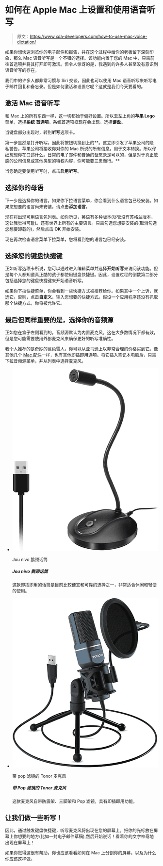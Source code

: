 # 如何在 Apple Mac 上设置和使用语音听写

> 原文：<https://www.xda-developers.com/how-to-use-mac-voice-dictation/>

如果你想快速浏览你的电子邮件和报告，并在这个过程中给你的老板留下深刻印象，那么 Mac 语音听写是一个不错的选择。该功能内置于您的 Mac 中，只需前往首选项并将其打开即可激活。但令人惊讶的是，我遇到的许多人甚至没有意识到语音听写的存在。

我们中的许多人都非常习惯与 Siri 交谈，因此也可以使用 Mac 语音听写来听写电子邮件回复和备忘录。但是如何激活和设置它呢？这就是我们今天要看的。

## 激活 Mac 语音听写

和 Mac 上的所有东西一样，这一切都始于偏好设置。所以去左上角的**苹果 Logo** 菜单，选择**系统** **首选项**。系统首选项框现在会出现。选择**键盘**。

当键盘部分出现时，转到**听写**选项卡。

第一步显然是打开听写。因此将按钮切换到上的**。这立即引发了苹果公司的隐私警告，苹果公司将接收你对你的 Mac 所说的所有信息，用于文本转换。所以仔细想想你在口述什么。日常的电子邮件和普通的备忘录是可以的，但是对于真正敏感的公司信息或其他类型的特权内容，你可能要三思而行。**

当您确定要使用听写时，点击**启用听写**。

## 选择你的母语

下一步是选择你的语言。如果你下拉语言菜单，你会看到什么语言包已经安装。如果您想要的语言尚未安装，请点击**添加语言**。

现在将出现可用语言包列表。如你所见，英语有多种版本(尽管没有苏格兰版本，这让我觉得可耻)。还有世界上所有的主要语言。只需勾选您想要安装的(取消勾选您想要卸载的)，然后点击 **OK** 开始安装。

现在再次检查语言菜单下拉菜单，您将看到您的语言包已经安装。

## 选择您的键盘快捷键

正如听写选项卡所说，您可以通过进入编辑菜单并选择**开始听写**来访问该功能。但是每个人都知道真正酷的孩子都使用键盘快捷键。因此，设置过程的倒数第二部分包括选择您的键盘快捷键来开始语音听写。

如果你下拉快捷菜单，你会看到一些快捷方式被推荐给你。如果其中一个上诉，就选它。否则，点击**自定义**，输入您想要的快捷方式。假设一个应用程序还没有抓取那个快捷方式，你将被允许它。

## 最后但同样重要的是，选择你的音频源

正如您在盒子左侧看到的，音频源默认为内置麦克风。这在大多数情况下都有效，但是您可能需要使用外部麦克风来确保更好的听写准确性。

我个人推荐的是奇妙的蓝色雪人，你可以从亚马逊上以非常合理的价格买到它。像其他几个 [Mac 配件](https://pocketnow.com/best-mac-accessories)一样，也有其他即插即用选项。将它插入笔记本电脑后，只需下拉音频源菜单，并从列表中选择麦克风。

*   <picture>![This plug-and-play microphone is one of the cheaper and reliable options around, ideal for casual and light use.](img/7428e9096b48395e985d312b95c9b1ae.png)</picture>

    Jou nivo 鹅颈话筒

    ##### Jou nivo 鹅颈话筒

    这款即插即用的话筒是目前比较便宜和可靠的选择之一，非常适合休闲和轻便的使用。

*   <picture>![This microphone comes with a shock mount, tripod stand and a pop filter, with plug and play functionality.](img/374094548d59c8de07c9f9ced546c5a1.png)</picture>

    带 pop 滤镜的 Tonor 麦克风

    ##### 带 Pop 滤镜的 Tonor 麦克风

    这款麦克风自带防震架、三脚架和 Pop 滤镜，具有即插即用功能。

## 让我们做一些听写！

因此，通过触发键盘快捷键，听写麦克风将出现在您的屏幕上。把你的光标放在屏幕上你想要的地方(比如一封电子邮件草稿),然后开始说话！看着你的文字神奇地出现在屏幕上！

如果你觉得这很有帮助，你也应该看看如何在 Mac 上分割你的屏幕，以及为什么你应该这样做。